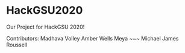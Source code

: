 # HackGSU2020
Our Project for HackGSU 2020!


Contributors:
Madhava Volley
Amber Wells
Meya ~~~
Michael James Roussell

